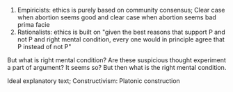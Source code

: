 1. Empiricists: ethics is purely based on community consensus; Clear case when abortion seems good and clear case when abortion seems bad prima facie
2. Rationalists: ethics is built on "given the best reasons that support P and not P and right mental condition, every one would in principle agree that P instead of not P"

But what is right mental condition? Are these suspicious thought experiment a part of argument? It seems so? But then what is the right mental condition.


Ideal explanatory text; Constructivism: Platonic construction
